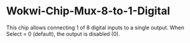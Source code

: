 # Wokwi-Chip-Mux-8-to-1-Digital
This chip allows connecting 1 of 8 digital inputs to a single output. When Select = 0 (default), the output is disabled (0).

